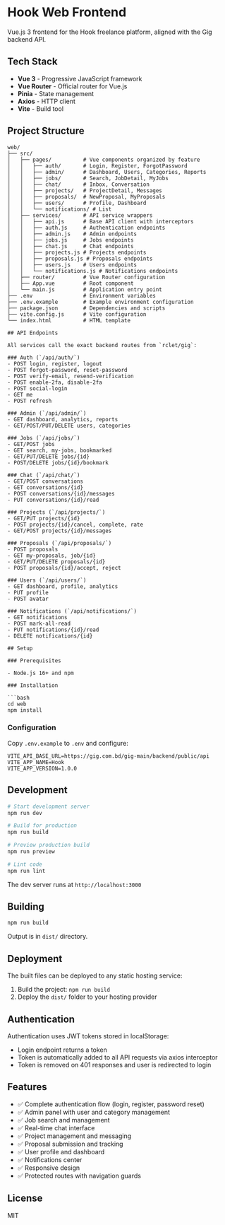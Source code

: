 # Hook Web Frontend

Vue.js 3 frontend for the Hook freelance platform, aligned with the Gig backend API.

## Tech Stack

- **Vue 3** - Progressive JavaScript framework
- **Vue Router** - Official router for Vue.js
- **Pinia** - State management
- **Axios** - HTTP client
- **Vite** - Build tool

## Project Structure

```
web/
├── src/
│   ├── pages/          # Vue components organized by feature
│   │   ├── auth/       # Login, Register, ForgotPassword
│   │   ├── admin/      # Dashboard, Users, Categories, Reports
│   │   ├── jobs/       # Search, JobDetail, MyJobs
│   │   ├── chat/       # Inbox, Conversation
│   │   ├── projects/   # ProjectDetail, Messages
│   │   ├── proposals/  # NewProposal, MyProposals
│   │   ├── users/      # Profile, Dashboard
│   │   └── notifications/ # List
│   ├── services/       # API service wrappers
│   │   ├── api.js      # Base API client with interceptors
│   │   ├── auth.js     # Authentication endpoints
│   │   ├── admin.js    # Admin endpoints
│   │   ├── jobs.js     # Jobs endpoints
│   │   ├── chat.js     # Chat endpoints
│   │   ├── projects.js # Projects endpoints
│   │   ├── proposals.js # Proposals endpoints
│   │   ├── users.js    # Users endpoints
│   │   └── notifications.js # Notifications endpoints
│   ├── router/         # Vue Router configuration
│   ├── App.vue         # Root component
│   └── main.js         # Application entry point
├── .env                # Environment variables
├── .env.example        # Example environment configuration
├── package.json        # Dependencies and scripts
├── vite.config.js      # Vite configuration
└── index.html          # HTML template

## API Endpoints

All services call the exact backend routes from `rclet/gig`:

### Auth (`/api/auth/`)
- POST login, register, logout
- POST forgot-password, reset-password
- POST verify-email, resend-verification
- POST enable-2fa, disable-2fa
- POST social-login
- GET me
- POST refresh

### Admin (`/api/admin/`)
- GET dashboard, analytics, reports
- GET/POST/PUT/DELETE users, categories

### Jobs (`/api/jobs/`)
- GET/POST jobs
- GET search, my-jobs, bookmarked
- GET/PUT/DELETE jobs/{id}
- POST/DELETE jobs/{id}/bookmark

### Chat (`/api/chat/`)
- GET/POST conversations
- GET conversations/{id}
- POST conversations/{id}/messages
- PUT conversations/{id}/read

### Projects (`/api/projects/`)
- GET/PUT projects/{id}
- POST projects/{id}/cancel, complete, rate
- GET/POST projects/{id}/messages

### Proposals (`/api/proposals/`)
- POST proposals
- GET my-proposals, job/{id}
- GET/PUT/DELETE proposals/{id}
- POST proposals/{id}/accept, reject

### Users (`/api/users/`)
- GET dashboard, profile, analytics
- PUT profile
- POST avatar

### Notifications (`/api/notifications/`)
- GET notifications
- POST mark-all-read
- PUT notifications/{id}/read
- DELETE notifications/{id}

## Setup

### Prerequisites

- Node.js 16+ and npm

### Installation

```bash
cd web
npm install
```

### Configuration

Copy `.env.example` to `.env` and configure:

```env
VITE_API_BASE_URL=https://gig.com.bd/gig-main/backend/public/api
VITE_APP_NAME=Hook
VITE_APP_VERSION=1.0.0
```

## Development

```bash
# Start development server
npm run dev

# Build for production
npm run build

# Preview production build
npm run preview

# Lint code
npm run lint
```

The dev server runs at `http://localhost:3000`

## Building

```bash
npm run build
```

Output is in `dist/` directory.

## Deployment

The built files can be deployed to any static hosting service:

1. Build the project: `npm run build`
2. Deploy the `dist/` folder to your hosting provider

## Authentication

Authentication uses JWT tokens stored in localStorage:
- Login endpoint returns a token
- Token is automatically added to all API requests via axios interceptor
- Token is removed on 401 responses and user is redirected to login

## Features

- ✅ Complete authentication flow (login, register, password reset)
- ✅ Admin panel with user and category management
- ✅ Job search and management
- ✅ Real-time chat interface
- ✅ Project management and messaging
- ✅ Proposal submission and tracking
- ✅ User profile and dashboard
- ✅ Notifications center
- ✅ Responsive design
- ✅ Protected routes with navigation guards

## License

MIT
